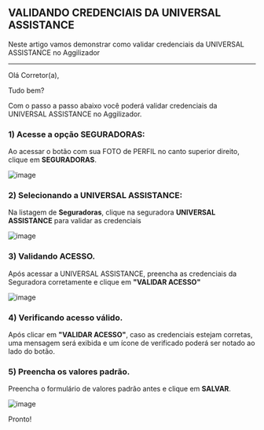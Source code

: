 ## VALIDANDO CREDENCIAIS DA UNIVERSAL ASSISTANCE
Neste artigo vamos demonstrar como validar credenciais da UNIVERSAL ASSISTANCE no Aggilizador

---

Olá Corretor(a),

Tudo bem?

Com o passo a passo abaixo você poderá validar credenciais da UNIVERSAL ASSISTANCE no Aggilizador.

### 1) Acesse a opção SEGURADORAS:

Ao acessar o botão com sua FOTO de PERFIL no canto superior direito, clique em **SEGURADORAS**.

![image](https://conversu-partner-assets.s3.sa-east-1.amazonaws.com/agger/wiki/seguradoras/validando-credenciais/c220eb72-5169-48ab-b4df-330f11a099aa.png)

### 2) Selecionando a UNIVERSAL ASSISTANCE:

Na listagem de **Seguradoras**, clique na seguradora **UNIVERSAL ASSISTANCE** para validar as credenciais

![image](https://github.com/user-attachments/assets/c46b291a-7754-4da6-97a9-8a741c06b693)

### 3) Validando ACESSO.

Após acessar a UNIVERSAL ASSISTANCE, preencha as credenciais da Seguradora corretamente e clique em **"VALIDAR ACESSO"**

![image](https://github.com/user-attachments/assets/df16394f-6069-4bae-b968-7e470ab79e6a)

### 4) Verificando acesso válido.

Após clicar em **"VALIDAR ACESSO"**, caso as credenciais estejam corretas, uma mensagem será exibida e um ícone de verificado poderá ser notado ao lado do botão.

### 5) Preencha os valores padrão.

Preencha o formulário de valores padrão antes e clique em **SALVAR**.

![image](https://github.com/user-attachments/assets/ff8d1497-b764-41ac-88fd-f8ccb507b19a)

Pronto!
